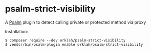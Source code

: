 # psalm-strict-visibility
A [Psalm](https://github.com/vimeo/psalm) plugin to detect calling private or protected method via proxy

Installation:

```console
$ composer require --dev orklah/psalm-strict-visibility
$ vendor/bin/psalm-plugin enable orklah/psalm-strict-visibility
```
